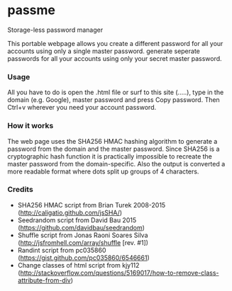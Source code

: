 # passme
Storage-less password manager
  
This portable webpage allows you create a different password for all your accounts using only a single master password. generate seperate passwords for all your accounts using only your secret master password. 

### Usage
All you have to do is open the .html file or surf to this site (.....), type in the domain (e.g. Google), master password and press Copy password. Then Ctrl+v wherever you need your account password.

### How it works
The web page uses the SHA256 HMAC hashing algorithm to generate a password from the domain and the master password. Since SHA256 is a cryptographic hash function it is practically impossible to recreate the master password from the domain-specific. 
Also the output is converted a more readable format where dots split up groups of 4 characters.

### Credits
- SHA256 HMAC script from Brian Turek 2008-2015 (http://caligatio.github.com/jsSHA/)
- Seedrandom script from David Bau 2015 (https://github.com/davidbau/seedrandom)
- Shuffle script from Jonas Raoni Soares Silva (http://jsfromhell.com/array/shuffle [rev. #1])
- Randint script from pc035860 (https://gist.github.com/pc035860/6546661)
- Change classes of html script from kjy112 (http://stackoverflow.com/questions/5169017/how-to-remove-class-attribute-from-div)

